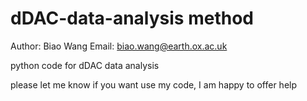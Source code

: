 # dDAC-data-analysis method

Author: Biao Wang
Email: biao.wang@earth.ox.ac.uk

python code for dDAC data analysis

please let me know if you want use my code, I am happy to offer help

